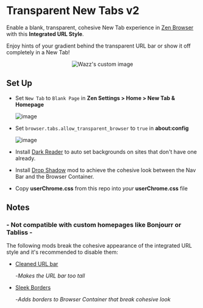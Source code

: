 # Transparent New Tabs v2
Enable a blank, transparent, cohesive New Tab experience in [Zen Browser](https://zen-browser.app/) with this **Integrated URL Style**. 

Enjoy hints of your gradient behind the transparent URL bar or show it off completely in a New Tab!  

<p align="center">
  <img src="https://github.com/user-attachments/assets/9c862e82-d3e5-45d1-b1fb-6f2d75085b73" alt="Wazz's custom image"/>
</p>

## Set Up
- Set ```New Tab``` to ```Blank Page``` in **Zen Settings > Home > New Tab & Homepage**
  
  ![image](https://github.com/user-attachments/assets/a8586692-301b-4795-915b-7156b1eb87de)

- Set ```browser.tabs.allow_transparent_browser``` to ```true``` in **about:config**
 
  ![image](https://github.com/user-attachments/assets/bc419e92-0841-476f-b88b-ccd1be7750b7)

- Install [Dark Reader](https://addons.mozilla.org/en-US/firefox/addon/darkreader/) to auto set backgrounds on sites that don't have one already.
  
- Install [Drop Shadow](https://zen-browser.app/mods/abc2d6d8-ea9c-4313-a99c-fb1e76e8b3e5) mod to achieve the cohesive look between the Nav Bar and the Browser Container.
  
- Copy **userChrome.css** from this repo into *your* **userChrome.css** file

## Notes
### - Not compatible with custom homepages like Bonjourr or Tabliss -

The following mods break the cohesive appearance of the integrated URL style and it's recommended to disable them:
- [Cleaned URL bar]()

  -*Makes the URL bar too tall*
- [Sleek Borders]()
    
  -*Adds borders to Browser Container that break cohesive look*